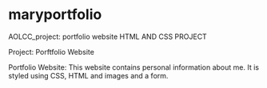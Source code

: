 # maryportfolio
AOLCC_project: portfolio website HTML AND CSS PROJECT

Project: Porftfolio Website

Portfolio Website: This website contains personal information about me. It is styled using CSS, HTML and images and a form.
